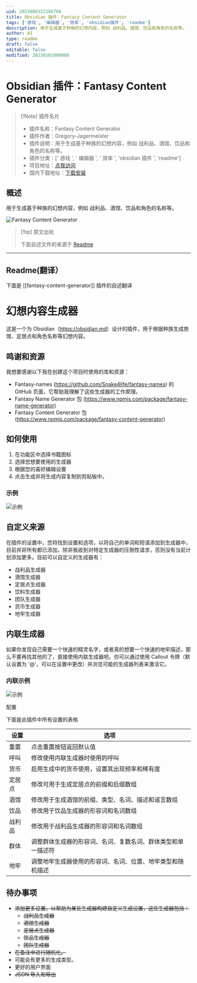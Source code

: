 ```yaml
---
uid: 2023080322180706
title: Obsidian 插件：Fantasy Content Generator
tags: ['游戏', '编辑器', '效率', 'obsidian插件', 'readme']
description: 用于生成基于种族的幻想内容，例如 战利品、酒馆、饮品和角色的名称等。
author: AI
type: readme
draft: false
editable: false
modified: 20230101000000
---
```


# Obsidian 插件：Fantasy Content Generator

> [!Note] 插件名片
> - 插件名称：Fantasy Content Generator
> - 插件作者：Gregory-Jagermeister
> - 插件说明：用于生成基于种族的幻想内容，例如 战利品、酒馆、饮品和角色的名称等。
> - 插件分类：[' 游戏 ', ' 编辑器 ', ' 效率 ', 'obsidian 插件 ', 'readme']
> - 项目地址：[点我访问](https://github.com/Gregory-Jagermeister/Fantasy-Content-Generator)
> - 国内下载地址：[下载安装](https://pkmer.cn/products/plugin/pluginMarket/?fantasy-content-generator)

## 概述

用于生成基于种族的幻想内容，例如 战利品、酒馆、饮品和角色的名称等。

![Fantasy Content Generator](https://cdn.pkmer.cn/covers/fantasy-content-generator.png!pkmer)

> [!tip] 原文出处
>
>下面自述文件的来源于 [Readme](https://ghproxy.net/https://raw.githubusercontent.com/Gregory-Jagermeister/Fantasy-Content-Generator/master/README.md)
>

---

## Readme(翻译）

下面是 [[fantasy-content-generator]] 插件的自述翻译

# 幻想内容生成器

这是一个为 Obsidian（<https://obsidian.md>）设计的插件，用于根据种族生成旅馆、定居点和角色名称等幻想内容。

## 鸣谢和资源

我想要感谢以下我在创建这个项目时使用的库和资源：

- Fantasy-names (<https://github.com/Snake4life/fantasy-names>) 的 GitHub 页面，它帮助我理解了这些生成器的工作原理。
- Fantasy Name Generator 包 (<https://www.npmjs.com/package/fantasy-name-generator>)
- Fantasy Content Generator 包 (<https://www.npmjs.com/package/fantasy-content-generator>)

## 如何使用

1. 在功能区中选择书籍图标
2. 选择您想要使用的生成器
3. 根据您的喜好编辑设置
4. 点击生成并将生成内容复制到剪贴板中。

### 示例

![示例](Obsidian-Fantasy-Content-Generator-Compressed.gif)

## 自定义来源

在插件的设置中，您将找到设置和选项，以将自己的单词和短语添加到生成器中，目前并非所有都已添加，除非我收到对特定生成器的压倒性请求，否则没有当前计划添加更多。目前可以自定义的生成器有：

- 战利品生成器
- 酒馆生成器
- 定居点生成器
- 饮料生成器
- 团队生成器
- 货币生成器
- 地牢生成器

## 内联生成器

如果你发现自己需要一个快速的精灵名字，或者真的想要一个快速的地牢描述，那么不要再找其他的了，直接使用内联生成器吧。你可以通过使用 Callout 令牌（默认设置为 '@'，可以在设置中更改）并浏览可能的生成器列表来激活它。

### 内联示例

![示例](Obsidian_mrGSNRjLpe.gif)

配置

下面是此插件中所有设置的表格

| 设置 | 选项 |
| ------- | ------- |
| 重置 | 点击重置按钮返回默认值 |
| 呼叫 | 修改使用内联生成器时使用的呼叫 |
| 货币 | 启用生成中的货币使用，设置其出现频率和稀有度 |
| 定居点 | 修改可用于生成定居点的前缀和后缀数组 |
| 酒馆 | 修改用于生成酒馆的前缀、类型、名词、描述和谣言数组 |
| 饮品 | 修改用于饮品生成器的形容词和名词数组 |
| 战利品 | 修改用于战利品生成器的形容词和名词数组 |
| 群体 | 调整群体生成器的形容词、名词、复数名词、群体类型和单一描述符 |
| 地牢 | 调整地牢生成器使用的形容词、名词、位置、地牢类型和随机描述 |

## 待办事项

- ~~添加更多设置，以帮助为某些生成器构建自定义生成设置，这些生成器包括：~~
  - ~~战利品生成器~~
  - ~~酒馆生成器~~
  - ~~定居点生成器~~
  - ~~饮品生成器~~
  - ~~团队生成器~~
- ~~在备注中进行随机化。~~
- 可能会有更多的生成类型。
- 更好的用户界面
- ~~JSON 导入和导出~~



